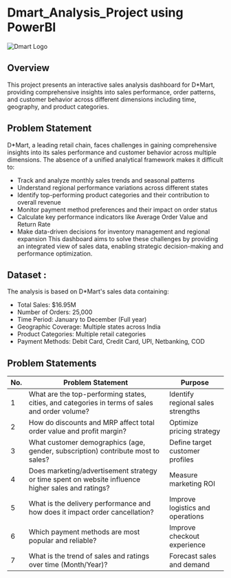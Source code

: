 # Dmart_Analysis_Project using PowerBI
![Dmart Logo](https://github.com/KumarBoste/PowerBi_Dmart_Analysis_Project/blob/main/Dmart%20Logo.png)
## Overview 
This project presents an interactive sales analysis dashboard for D*Mart, providing comprehensive insights into sales performance, order patterns, and customer behavior across different dimensions including time, geography, and product categories.

## Problem Statement
D*Mart, a leading retail chain, faces challenges in gaining comprehensive insights into its sales performance and customer behavior across multiple dimensions. The absence of a unified analytical framework makes it difficult to:
- Track and analyze monthly sales trends and seasonal patterns
- Understand regional performance variations across different states
- Identify top-performing product categories and their contribution to overall revenue
- Monitor payment method preferences and their impact on order status
- Calculate key performance indicators like Average Order Value and Return Rate
- Make data-driven decisions for inventory management and regional expansion
This dashboard aims to solve these challenges by providing an integrated view of sales data, enabling strategic decision-making and performance optimization.
## Dataset :
The analysis is based on D*Mart's sales data containing:
- Total Sales: $16.95M
- Number of Orders: 25,000
- Time Period: January to December (Full year)
- Geographic Coverage: Multiple states across India
- Product Categories: Multiple retail categories
- Payment Methods: Debit Card, Credit Card, UPI, Netbanking, COD

## Problem Statements
| No. | Problem Statement | Purpose |
|-----|-------------------|---------|
|1|What are the top-performing states, cities, and categories in terms of sales and order volume?|Identify regional sales strengths|
|2|How do discounts and MRP affect total order value and profit margin?|Optimize pricing strategy|
|3|What customer demographics (age, gender, subscription) contribute most to sales?|Define target customer profiles|
|4|Does marketing/advertisement strategy or time spent on website influence higher sales and ratings?|Measure marketing ROI|
|5|What is the delivery performance and how does it impact order cancellation?|Improve logistics and operations|
|6|Which payment methods are most popular and reliable?|Improve checkout experience|
|7|What is the trend of sales and ratings over time (Month/Year)?|Forecast sales and demand|
